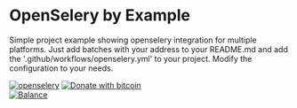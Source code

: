 # OpenSelery by Example
Simple project example showing openselery integration for multiple platforms.
Just add batches with your address to your README.md and add the '.github/workflows/openselery.yml' to your project.
Modify the configuration to your needs.

[![openselery](https://github.com/protontypes/seleryexample/workflows/openselery/badge.svg)](https://github.com/protontypes/openselery/actions)
[![Donate with bitcoin](https://en.cryptobadges.io/badge/small/3PVdiyLPR7MgaeFRJLW9mfuESZS2aAPX9w)](https://en.cryptobadges.io/donate/3PVdiyLPR7MgaeFRJLW9mfuESZS2aAPX9w)           
[![Balance](https://img.balancebadge.io/btc/3PVdiyLPR7MgaeFRJLW9mfuESZS2aAPX9w/usd.svg)](https://img.balancebadge.io/btc/0x187cC0D89078Cd6177a1A8Fe7DE04388ECCc4029/usd.svg)  
